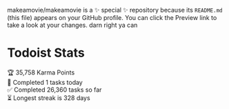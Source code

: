 makeamovie/makeamovie is a ✨ special ✨ repository because its `README.md` (this file) appears on your GitHub profile.
You can click the Preview link to take a look at your changes. darn right ya can

# Todoist Stats

<!-- TODO-IST:START -->
🏆  35,758 Karma Points           
🌸  Completed 1 tasks today           
✅  Completed 26,360 tasks so far           
⏳  Longest streak is 328 days
<!-- TODO-IST:END -->